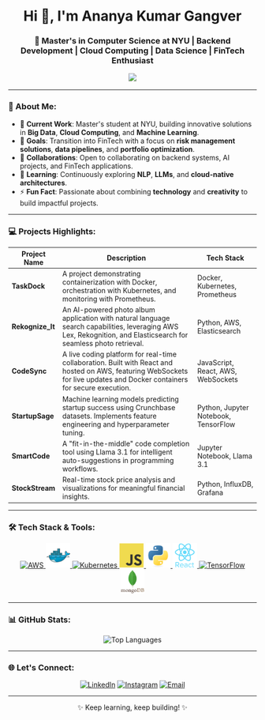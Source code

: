 <h1 align="center">Hi 👋, I'm Ananya Kumar Gangver</h1>
<h3 align="center">🚀 Master's in Computer Science at NYU | Backend Development | Cloud Computing | Data Science | FinTech Enthusiast</h3>

<p align="center">
  <img src="https://user-images.githubusercontent.com/43291247/227759827-4a3e6db3-62c8-49eb-9274-6f5fc5f5e057.gif" width="600" />
</p>

---

### 🌟 About Me:

- 🔭 **Current Work**: Master's student at NYU, building innovative solutions in **Big Data**, **Cloud Computing**, and **Machine Learning**.
- 💼 **Goals**: Transition into FinTech with a focus on **risk management solutions**, **data pipelines**, and **portfolio optimization**.
- 🤝 **Collaborations**: Open to collaborating on backend systems, AI projects, and FinTech applications.
- 🌱 **Learning**: Continuously exploring **NLP**, **LLMs**, and **cloud-native architectures**.
- ⚡ **Fun Fact**: Passionate about combining **technology** and **creativity** to build impactful projects.

---

### 💻 Projects Highlights:

| Project Name | Description | Tech Stack |
|--------------|-------------|------------|
| **TaskDock** | A project demonstrating containerization with Docker, orchestration with Kubernetes, and monitoring with Prometheus. | Docker, Kubernetes, Prometheus |
| **Rekognize_It** | An AI-powered photo album application with natural language search capabilities, leveraging AWS Lex, Rekognition, and Elasticsearch for seamless photo retrieval. | Python, AWS, Elasticsearch |
| **CodeSync** | A live coding platform for real-time collaboration. Built with React and hosted on AWS, featuring WebSockets for live updates and Docker containers for secure execution. | JavaScript, React, AWS, WebSockets |
| **StartupSage** | Machine learning models predicting startup success using Crunchbase datasets. Implements feature engineering and hyperparameter tuning. | Python, Jupyter Notebook, TensorFlow |
| **SmartCode** | A "fit-in-the-middle" code completion tool using Llama 3.1 for intelligent auto-suggestions in programming workflows. | Jupyter Notebook, Llama 3.1 |
| **StockStream** | Real-time stock price analysis and visualizations for meaningful financial insights. | Python, InfluxDB, Grafana |

---

### 🛠️ Tech Stack & Tools:

<p align="center">
  <a href="https://aws.amazon.com/" target="_blank"> <img src="https://www.vectorlogo.zone/logos/amazon_aws/amazon_aws-icon.svg" alt="AWS" width="50"/> </a>
  <a href="https://www.docker.com/" target="_blank"> <img src="https://raw.githubusercontent.com/devicons/devicon/master/icons/docker/docker-original.svg" alt="Docker" width="50"/> </a>
  <a href="https://kubernetes.io/" target="_blank"> <img src="https://www.vectorlogo.zone/logos/kubernetes/kubernetes-icon.svg" alt="Kubernetes" width="50"/> </a>
  <a href="https://developer.mozilla.org/en-US/docs/Web/JavaScript" target="_blank"> <img src="https://raw.githubusercontent.com/devicons/devicon/master/icons/javascript/javascript-original.svg" alt="JavaScript" width="50"/> </a>
  <a href="https://www.python.org" target="_blank"> <img src="https://raw.githubusercontent.com/devicons/devicon/master/icons/python/python-original.svg" alt="Python" width="50"/> </a>
  <a href="https://reactjs.org/" target="_blank"> <img src="https://raw.githubusercontent.com/devicons/devicon/master/icons/react/react-original-wordmark.svg" alt="React" width="50"/> </a>
  <a href="https://www.tensorflow.org" target="_blank"> <img src="https://www.vectorlogo.zone/logos/tensorflow/tensorflow-icon.svg" alt="TensorFlow" width="50"/> </a>
  <a href="https://www.mongodb.com/" target="_blank"> <img src="https://raw.githubusercontent.com/devicons/devicon/master/icons/mongodb/mongodb-original-wordmark.svg" alt="MongoDB" width="50"/> </a>
</p>

---


### 📊 GitHub Stats:

<p align="center">
<!--   <img src="https://github-readme-stats.vercel.app/api?username=g-an24&show_icons=true&theme=radical" alt="Ananya's GitHub Stats" /> -->
  <img src="https://github-readme-stats.vercel.app/api/top-langs/?username=g-an24&layout=compact&theme=radical" alt="Top Languages" />
</p>

---

### 🌐 Let's Connect:

<p align="center">
  <a href="https://www.linkedin.com/in/ananya-kumar-gangver/"><img src="https://img.shields.io/badge/LinkedIn-Connect-blue?style=for-the-badge&logo=linkedin" alt="LinkedIn"></a>
  <a href="https://www.instagram.com/gangver_anany/"><img src="https://img.shields.io/badge/Instagram-Follow-orange?style=for-the-badge&logo=instagram" alt="Instagram"></a>
  <a href="mailto:gangver.ananya2001@gmail.com"><img src="https://img.shields.io/badge/Email-Say%20Hello-red?style=for-the-badge&logo=gmail" alt="Email"></a>
</p>

---

<p align="center">✨ Keep learning, keep building! ✨</p>
